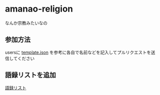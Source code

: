 # amanao-religion
なんか宗教みたいなの
## 参加方法
usersに [template.json](./template.json) を参考に各自で名前などを記入してプルリクエストを送信してください

## 語録リストを追加
[語録リスト](./analects.txt)
